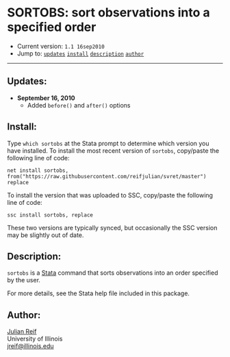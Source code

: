 # SORTOBS: sort observations into a specified order

- Current version: `1.1 16sep2010`
- Jump to: [`updates`](#recent-updates) [`install`](#install) [`description`](#description) [`author`](#author)

-----------

## Updates:

* **September 16, 2010**
  - Added `before()` and `after()` options

## Install:

Type `which sortobs` at the Stata prompt to determine which version you have installed. To install the most recent version of `sortobs`, copy/paste the following line of code:

```
net install sortobs, from("https://raw.githubusercontent.com/reifjulian/svret/master") replace
```

To install the version that was uploaded to SSC, copy/paste the following line of code:
```
ssc install sortobs, replace
```

These two versions are typically synced, but occasionally the SSC version may be slightly out of date.

## Description: 

`sortobs` is a [Stata](http://www.stata.com) command that sorts observations into an order specified by the user.

For more details, see the Stata help file included in this package.

## Author:

[Julian Reif](http://www.julianreif.com)
<br>University of Illinois
<br>jreif@illinois.edu
